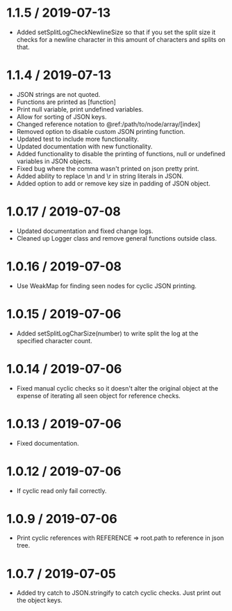 # 1.1.5 / 2019-07-13

- Added setSplitLogCheckNewlineSize so that if you set the split size it checks for a newline character in this amount of characters and splits on that.

# 1.1.4 / 2019-07-13

- JSON strings are not quoted.
- Functions are printed as [function]
- Print null variable, print undefined variables.
- Allow for sorting of JSON keys.
- Changed reference notation to @ref:/path/to/node/array/[index]
- Removed option to disable custom JSON printing function.
- Updated test to include more functionality.
- Updated documentation with new functionality.
- Added functionality to disable the printing of functions, null or undefined variables in JSON objects.
- Fixed bug where the comma wasn't printed on json pretty print.
- Added ability to replace \n and \r in string literals in JSON.
- Added option to add or remove key size in padding of JSON object.

# 1.0.17 / 2019-07-08

- Updated documentation and fixed change logs.
- Cleaned up Logger class and remove general functions outside class.

# 1.0.16 / 2019-07-08

- Use WeakMap for finding seen nodes for cyclic JSON printing.

# 1.0.15 / 2019-07-06

- Added setSplitLogCharSize(number) to write split the log at the specified character count.

# 1.0.14 / 2019-07-06

- Fixed manual cyclic checks so it doesn't alter the original object at the expense of iterating all seen object for reference checks.

# 1.0.13 / 2019-07-06

- Fixed documentation.

# 1.0.12 / 2019-07-06

- If cyclic read only fail correctly.

# 1.0.9 / 2019-07-06

- Print cyclic references with REFERENCE => root.path to reference in json tree.

# 1.0.7 / 2019-07-05

- Added try catch to JSON.stringify to catch cyclic checks. Just print out the object keys.
